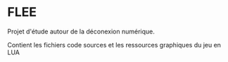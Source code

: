 # FLEE

Projet d'étude autour de la déconexion numérique. 

Contient les fichiers code sources et les ressources graphiques du jeu en LUA
